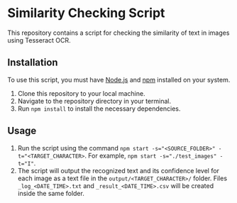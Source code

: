 # Similarity Checking Script

This repository contains a script for checking the similarity of text in images using Tesseract OCR.

## Installation

To use this script, you must have <a href="https://nodejs.org/en/" target="_new">Node.js</a> and <a href="https://www.npmjs.com/" target="_new">npm</a> installed on your system.

1. Clone this repository to your local machine.
2. Navigate to the repository directory in your terminal.
3. Run `npm install` to install the necessary dependencies.

## Usage

1. Run the script using the command `npm start -s="<SOURCE_FOLDER>" -t="<TARGET_CHARACTER>`. For example, `npm start -s="./test_images" -t="I"`.
2. The script will output the recognized text and its confidence level for each image as a text file in the `output/<TARGET_CHARACTER>/` folder. Files `_log_<DATE_TIME>.txt` and `_result_<DATE_TIME>.csv` will be created inside the same folder.
